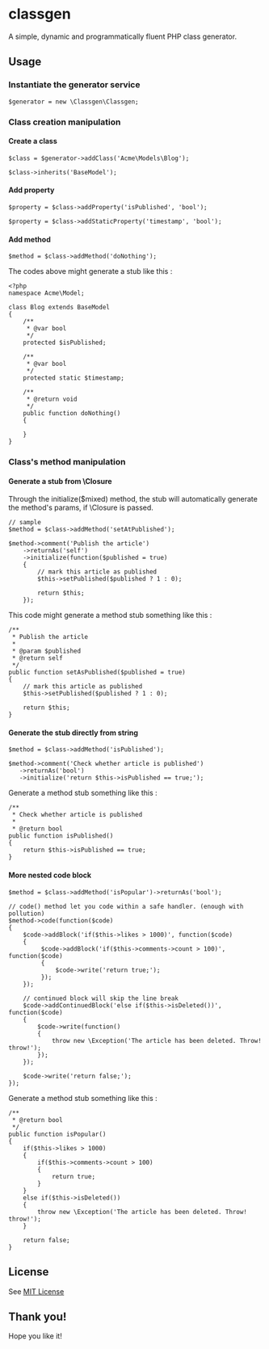 # classgen
A simple, dynamic and programmatically fluent PHP class generator.

## Usage
### Instantiate the generator service
```
$generator = new \Classgen\Classgen;
```
### Class creation manipulation
#### Create a class
```
$class = $generator->addClass('Acme\Models\Blog');

$class->inherits('BaseModel');

```
#### Add property
```
$property = $class->addProperty('isPublished', 'bool');

$property = $class->addStaticProperty('timestamp', 'bool');
```
#### Add method
```
$method = $class->addMethod('doNothing');
```

The codes above might generate a stub like this :
```
<?php
namespace Acme\Model;

class Blog extends BaseModel
{
    /**
     * @var bool
     */
    protected $isPublished;
    
    /**
     * @var bool
     */
    protected static $timestamp;
    
    /**
     * @return void
     */
    public function doNothing()
    {
    
    }
}
```
### Class's method manipulation
#### Generate a stub from \Closure
Through the initialize($mixed) method, the stub will automatically generate the method's params, if \Closure is passed.
```
// sample
$method = $class->addMethod('setAtPublished');

$method->comment('Publish the article')
    ->returnAs('self')
    ->initialize(function($published = true)
    {
        // mark this article as published
        $this->setPublished($published ? 1 : 0);
        
        return $this;
    });
```
This code might generate a method stub something like this :
```
/**
 * Publish the article
 *
 * @param $published
 * @return self
 */
public function setAsPublished($published = true)
{
    // mark this article as published
    $this->setPublished($published ? 1 : 0);
    
    return $this;
}
```
#### Generate the stub directly from string
```
$method = $class->addMethod('isPublished');

$method->comment('Check whether article is published')
   ->returnAs('bool')
   ->initialize('return $this->isPublished == true;');
```
Generate a method stub something like this :
```
/**
 * Check whether article is published
 *
 * @return bool
public function isPublished()
{
    return $this->isPublished == true;
}
```

#### More nested code block
```
$method = $class->addMethod('isPopular')->returnAs('bool');

// code() method let you code within a safe handler. (enough with pollution)
$method->code(function($code)
{
    $code->addBlock('if($this->likes > 1000)', function($code)
    {
         $code->addBlock('if($this->comments->count > 100)', function($code)
         {
             $code->write('return true;');
         });
    });
    
    // continued block will skip the line break
    $code->addContinuedBlock('else if($this->isDeleted())', function($code)
    {
        $code->write(function()
        {
            throw new \Exception('The article has been deleted. Throw! throw!');
        });
    });
    
    $code->write('return false;');
});
```
Generate a method stub something like this :
```
/**
 * @return bool
 */
public function isPopular()
{
    if($this->likes > 1000)
    {
        if($this->comments->count > 100)
        {
            return true;
        }
    }
    else if($this->isDeleted())
    {
        throw new \Exception('The article has been deleted. Throw! throw!');
    }
    
    return false;
}
```
## License
See [MIT License](LICENSE.md)

## Thank you!
Hope you like it!